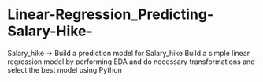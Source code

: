 # Linear-Regression_Predicting-Salary-Hike-
Salary_hike -> Build a prediction model for Salary_hike
Build a simple linear regression model by performing EDA and do necessary transformations and select the best model using Python
